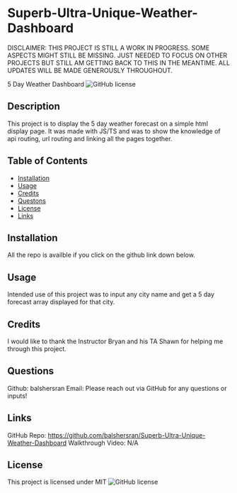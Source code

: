 # Superb-Ultra-Unique-Weather-Dashboard
DISCLAIMER: THIS PROJECT IS STILL A WORK IN PROGRESS. SOME ASPECTS MIGHT STILL BE MISSING. JUST NEEDED TO FOCUS ON OTHER PROJECTS BUT STILL AM GETTING BACK TO THIS IN THE MEANTIME. ALL UPDATES WILL BE MADE GENEROUSLY THROUGHOUT.

5 Day Weather Dashboard
![GitHub license](https://img.shields.io/badge/license-MIT-green.svg)

## Description
This project is to display the 5 day weather forecast on a simple html display page. It was made with JS/TS and was to show the knowledge of api routing, url routing and linking all the pages together.

## Table of Contents

- [Installation](#installation)
- [Usage](#usage)
- [Credits](#credits)
- [Questons](#questions)
- [License](#license)
- [Links](#links)

## Installation
All the repo is availble if you click on the 
github link down below.

## Usage
Intended use of this project was to input any city name and get a 5 day forecast array displayed for that city.

## Credits
I would like to thank the Instructor Bryan and his TA Shawn for helping me through this project. 

## Questions
Github: balshersran
Email: Please reach out via GitHub for any questions or inputs!

## Links
GitHub Repo: https://github.com/balshersran/Superb-Ultra-Unique-Weather-Dashboard
Walkthrough Video: N/A

## License
This project is licensed under MIT
![GitHub license](https://img.shields.io/badge/license-MIT-green.svg)